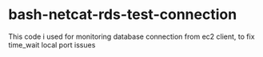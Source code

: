 # bash-netcat-rds-test-connection

This code i used for monitoring database connection from ec2 client, to fix time_wait local port issues

